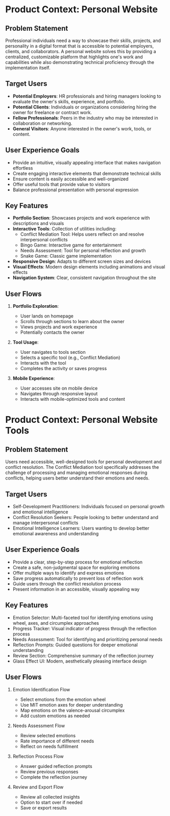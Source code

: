 # Product Context: Personal Website

## Problem Statement

Professional individuals need a way to showcase their skills, projects, and personality in a digital format that is accessible to potential employers, clients, and collaborators. A personal website solves this by providing a centralized, customizable platform that highlights one's work and capabilities while also demonstrating technical proficiency through the implementation itself.

## Target Users

- **Potential Employers**: HR professionals and hiring managers looking to evaluate the owner's skills, experience, and portfolio.
- **Potential Clients**: Individuals or organizations considering hiring the owner for freelance or contract work.
- **Fellow Professionals**: Peers in the industry who may be interested in collaboration or networking.
- **General Visitors**: Anyone interested in the owner's work, tools, or content.

## User Experience Goals

- Provide an intuitive, visually appealing interface that makes navigation effortless
- Create engaging interactive elements that demonstrate technical skills
- Ensure content is easily accessible and well-organized
- Offer useful tools that provide value to visitors
- Balance professional presentation with personal expression

## Key Features

- **Portfolio Section**: Showcases projects and work experience with descriptions and visuals
- **Interactive Tools**: Collection of utilities including:
  - Conflict Mediation Tool: Helps users reflect on and resolve interpersonal conflicts
  - Bingo Game: Interactive game for entertainment
  - Needs Assessment: Tool for personal reflection and growth
  - Snake Game: Classic game implementation
- **Responsive Design**: Adapts to different screen sizes and devices
- **Visual Effects**: Modern design elements including animations and visual effects
- **Navigation System**: Clear, consistent navigation throughout the site

## User Flows

1. **Portfolio Exploration**:
   - User lands on homepage
   - Scrolls through sections to learn about the owner
   - Views projects and work experience
   - Potentially contacts the owner

2. **Tool Usage**:
   - User navigates to tools section
   - Selects a specific tool (e.g., Conflict Mediation)
   - Interacts with the tool
   - Completes the activity or saves progress

3. **Mobile Experience**:
   - User accesses site on mobile device
   - Navigates through responsive layout
   - Interacts with mobile-optimized tools and content

# Product Context: Personal Website Tools

## Problem Statement

Users need accessible, well-designed tools for personal development and conflict resolution. The Conflict Mediation tool specifically addresses the challenge of processing and managing emotional responses during conflicts, helping users better understand their emotions and needs.

## Target Users

- Self-Development Practitioners: Individuals focused on personal growth and emotional intelligence
- Conflict Resolution Seekers: People looking to better understand and manage interpersonal conflicts
- Emotional Intelligence Learners: Users wanting to develop better emotional awareness and understanding

## User Experience Goals

- Provide a clear, step-by-step process for emotional reflection
- Create a safe, non-judgmental space for exploring emotions
- Offer multiple ways to identify and express emotions
- Save progress automatically to prevent loss of reflection work
- Guide users through the conflict resolution process
- Present information in an accessible, visually appealing way

## Key Features

- Emotion Selector: Multi-faceted tool for identifying emotions using wheel, axes, and circumplex approaches
- Progress Tracker: Visual indicator of progress through the reflection process
- Needs Assessment: Tool for identifying and prioritizing personal needs
- Reflection Prompts: Guided questions for deeper emotional understanding
- Review Section: Comprehensive summary of the reflection journey
- Glass Effect UI: Modern, aesthetically pleasing interface design

## User Flows

1. Emotion Identification Flow
   - Select emotions from the emotion wheel
   - Use MIT emotion axes for deeper understanding
   - Map emotions on the valence-arousal circumplex
   - Add custom emotions as needed

2. Needs Assessment Flow
   - Review selected emotions
   - Rate importance of different needs
   - Reflect on needs fulfillment

3. Reflection Process Flow
   - Answer guided reflection prompts
   - Review previous responses
   - Complete the reflection journey

4. Review and Export Flow
   - Review all collected insights
   - Option to start over if needed
   - Save or export results
